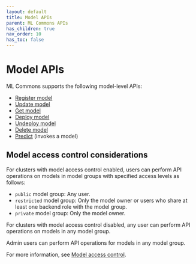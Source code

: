 ```yaml
---
layout: default
title: Model APIs
parent: ML Commons APIs
has_children: true
nav_order: 10
has_toc: false
---
```


# Model APIs

ML Commons supports the following model-level APIs:

- [Register model]({{site.url}}{{site.baseurl}}/ml-commons-plugin/api/model-apis/register-model/)
- [Update model]({{site.url}}{{site.baseurl}}/ml-commons-plugin/api/model-apis/update-model/)
- [Get model]({{site.url}}{{site.baseurl}}/ml-commons-plugin/api/model-apis/get-model/)
- [Deploy model]({{site.url}}{{site.baseurl}}/ml-commons-plugin/api/model-apis/deploy-model/)
- [Undeploy model]({{site.url}}{{site.baseurl}}/ml-commons-plugin/api/model-apis/undeploy-model/)
- [Delete model]({{site.url}}{{site.baseurl}}/ml-commons-plugin/api/model-apis/delete-model/)
- [Predict]({{site.url}}{{site.baseurl}}/ml-commons-plugin/api/train-predict/predict/) (invokes a model)

## Model access control considerations

For clusters with model access control enabled, users can perform API operations on models in model groups with specified access levels as follows:

- `public` model group: Any user.
- `restricted` model group: Only the model owner or users who share at least one backend role with the model group.
- `private` model group: Only the model owner. 

For clusters with model access control disabled, any user can perform API operations on models in any model group. 

Admin users can perform API operations for models in any model group. 

For more information, see [Model access control]({{site.url}}{{site.baseurl}}/ml-commons-plugin/model-access-control/).
